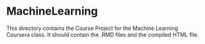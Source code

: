 # MachineLearning

This directory contains the Course Project for the Machine Learning Coursera class. It should contain the .RMD files and the compiled HTML file.
